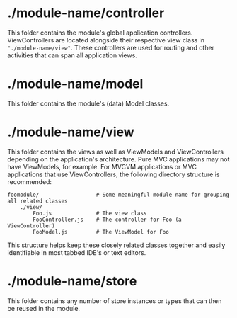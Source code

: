 # ./module-name/controller

This folder contains the module's global application controllers. ViewControllers are located
alongside their respective view class in `"./module-name/view"`. These controllers are used for routing
and other activities that can span all application views.

# ./module-name/model

This folder contains the module's (data) Model classes.

# ./module-name/view

This folder contains the views as well as ViewModels and ViewControllers depending on the
application's architecture. Pure MVC applications may not have ViewModels, for example. For
MVCVM applications or MVC applications that use ViewControllers, the following directory
structure is recommended:

    foomodule/                  # Some meaningful module name for grouping all related classes
        ./view/
            Foo.js              # The view class
            FooController.js    # The controller for Foo (a ViewController)
            FooModel.js         # The ViewModel for Foo

This structure helps keep these closely related classes together and easily identifiable in
most tabbed IDE's or text editors.

# ./module-name/store

This folder contains any number of store instances or types that can then be reused in the
module.
